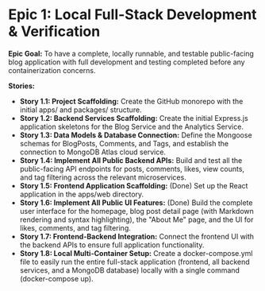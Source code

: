 # Epic 1: Local Full-Stack Development & Verification

**Epic Goal:** To have a complete, locally runnable, and testable public-facing blog application with full development and testing completed before any containerization concerns.

**Stories:**

*   **Story 1.1: Project Scaffolding:** Create the GitHub monorepo with the initial apps/ and packages/ structure.
*   **Story 1.2: Backend Services Scaffolding:** Create the initial Express.js application skeletons for the Blog Service and the Analytics Service.
*   **Story 1.3: Data Models & Database Connection:** Define the Mongoose schemas for BlogPosts, Comments, and Tags, and establish the connection to MongoDB Atlas cloud service.
*   **Story 1.4: Implement All Public Backend APIs:** Build and test all the public-facing API endpoints for posts, comments, likes, view counts, and tag filtering across the relevant microservices.
*   **Story 1.5: Frontend Application Scaffolding:** (Done) Set up the React application in the apps/web directory.
*   **Story 1.6: Implement All Public UI Features:** (Done) Build the complete user interface for the homepage, blog post detail page (with Markdown rendering and syntax highlighting), the "About Me" page, and the UI for likes, comments, and tag filtering.
*   **Story 1.7: Frontend-Backend Integration:** Connect the frontend UI with the backend APIs to ensure full application functionality.
*   **Story 1.8: Local Multi-Container Setup:** Create a docker-compose.yml file to easily run the entire full-stack application (frontend, all backend services, and a MongoDB database) locally with a single command (docker-compose up).
